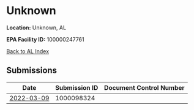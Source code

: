 # Unknown

**Location:** Unknown, AL

**EPA Facility ID:** 100000247761

[Back to AL Index](../../index.md)

## Submissions

| Date | Submission ID | Document Control Number |
|------|--------------|-------------------------|
| [2022-03-09](submissions/1000098324.md) | 1000098324 |  |
